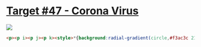 # [Target #47 - Corona Virus](https://cssbattle.dev/play/47)

![](https://cssbattle.dev/targets/47.png)

```HTML
<p><p i><p j><p k><style>*{background:radial-gradient(circle,#f3ac3c 21%,#1a4341 1q)}p{position:fixed;left:195;top:34;width:10;height:180;background:#f3ac3c;border-radius:11q}[i],[j]{transform-origin:50% 55.5%;transform:rotate(120deg)}[j]{transform:rotate(60deg)}[k]{top:104;left:220;height:10;background:#998235;color:998235;box-shadow:-42q 11q 0 11q,-26q 53q 0 5
```